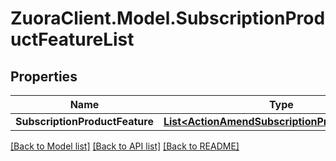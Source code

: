 # ZuoraClient.Model.SubscriptionProductFeatureList

## Properties

Name | Type | Description | Notes
------------ | ------------- | ------------- | -------------
**SubscriptionProductFeature** | [**List&lt;ActionAmendSubscriptionProductFeature&gt;**](ActionAmendSubscriptionProductFeature.md) |  | [optional] 

[[Back to Model list]](../README.md#documentation-for-models) [[Back to API list]](../README.md#documentation-for-api-endpoints) [[Back to README]](../README.md)

